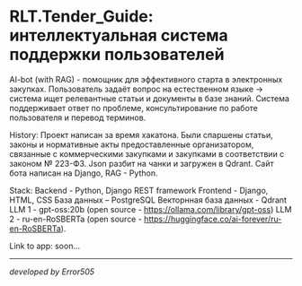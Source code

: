 # RLT.Tender_Guide: интеллектуальная система поддержки пользователей 

AI-bot (with RAG) - помощник для эффективного старта в электронных закупках.
Пользователь задаёт вопрос на естественном языке -> система ищет релевантные статьи и документы в базе знаний.
Система поддерживает ответ по проблеме, консультирование по работе пользователя и перевод терминов.

History: Проект написан за время хакатона. Были спаршены статьи, законы и нормативные акты предоставленные организатором, связанные с коммерческими закупками и закупками в соответствии с законом № 223-ФЗ. Json разбит на чанки и загружен в Qdrant. Сайт бота написан на Django, RAG - Python.

Stack:
Backend - Python, Django REST framework
Frontend - Django, HTML, CSS 
База данных – PostgreSQL 
Векторнная база данных - Qdrant
LLM 1 - gpt-oss:20b (open source - https://ollama.com/library/gpt-oss)
LLM 2 - ru-en-RoSBERTa (open source - https://huggingface.co/ai-forever/ru-en-RoSBERTa).

Link to app: soon...

------------------------------------
*developed by Error505*
